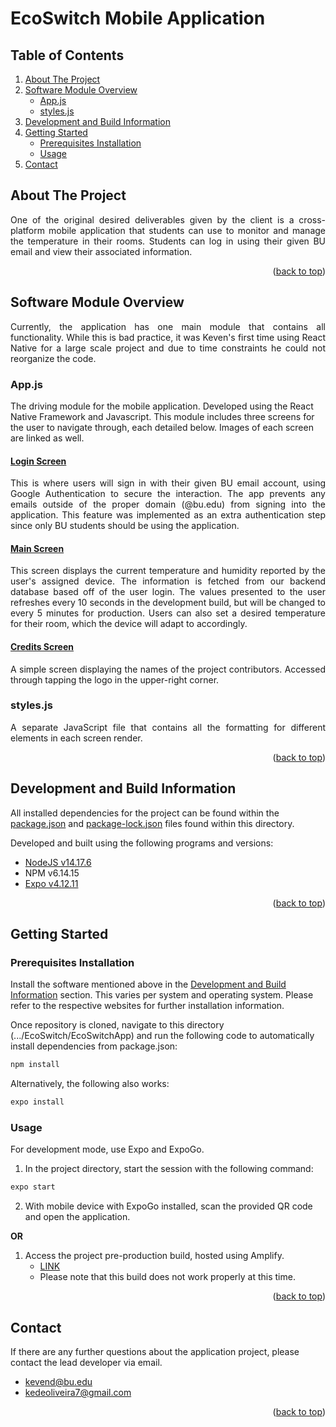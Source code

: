 # <div id="top">EcoSwitch Mobile Application</div>

## Table of Contents
  <ol>
    <li>
      <a href="#about-the-project">About The Project</a>
    </li>
    <li>
      <a href="#software-module-overview">Software Module Overview</a>
      <ul>
        <li><a href="#appjs">App.js</a></li>
        <li><a href="#stylesjs">styles.js</a></li>
      </ul>
    </li>
    <li>
      <a href="#development-and-build-information">Development and Build Information</a>
    </li>
    <li>
      <a href="#getting-started">Getting Started</a>
      <ul>
        <li><a href="#prerequisites-installation">Prerequisites Installation</a></li>
        <li><a href="#usage">Usage</a></li>
      </ul>
    </li>
  <li>
      <a href="#contact">Contact</a>
    </li>
  </ol>

## About The Project
<p align="justify">
  One of the original desired deliverables given by the client is a cross-platform mobile application that students can use to monitor and manage the   temperature in their rooms. Students can log in using their given BU email and view their associated information.
</p>

<p align="right">(<a href="#top">back to top</a>)</p>

## Software Module Overview

<p align="justify"> Currently, the application has one main module that contains all functionality. While this is bad practice, it was Keven's first time using React Native for a large scale project and due to time constraints he could not reorganize the code. </p>

### App.js
The driving module for the mobile application. Developed using the React Native Framework and Javascript. This module includes three screens for the user to navigate through, each detailed below. Images of each screen are linked as well.

#### [Login Screen](https://github.com/mharkess/EcoSwitch/blob/main/EcoSwitchApp/images/login-screen.PNG)
<p align="justify"> This is where users will sign in with their given BU email account, using Google Authentication to secure the interaction. The app prevents any emails outside of the proper domain (@bu.edu) from signing into the application. This feature was implemented as an extra authentication step since only BU students should be using the application. </p>

#### [Main Screen](https://github.com/mharkess/EcoSwitch/blob/main/EcoSwitchApp/images/main-screen.PNG)
<p align="justify"> This screen displays the current temperature and humidity reported by the user's assigned device. The information is fetched from our backend database based off of the user login. The values presented to the user refreshes every 10 seconds in the development build, but will be changed to every 5 minutes for production. Users can also set a desired temperature for their room, which the device will adapt to accordingly. </p>

#### [Credits Screen](https://github.com/mharkess/EcoSwitch/blob/main/EcoSwitchApp/images/credits-screen.PNG)
<p align="justify"> A simple screen displaying the names of the project contributors. Accessed through tapping the logo in the upper-right corner. </p>

### styles.js
<p align="justify"> A separate JavaScript file that contains all the formatting for different elements in each screen render. </p>

<p align="right">(<a href="#top">back to top</a>)</p>

## Development and Build Information
All installed dependencies for the project can be found within the [package.json](https://github.com/mharkess/EcoSwitch/blob/main/UserApp/EcoSwitchApp/package.json) and [package-lock.json](https://github.com/mharkess/EcoSwitch/blob/main/UserApp/EcoSwitchApp/package-lock.json) files found within this directory.

Developed and built using the following programs and versions:

- [NodeJS v14.17.6](https://nodejs.org/en/download/)
- NPM v6.14.15
- [Expo v4.12.11](https://docs.expo.dev/get-started/installation/)

<p align="right">(<a href="#top">back to top</a>)</p>

## Getting Started

### Prerequisites Installation

Install the software mentioned above in the [Development and Build Information](#development-and-build-information) section. This varies per system and operating system. Please refer to the respective websites for further installation information.

Once repository is cloned, navigate to this directory (.../EcoSwitch/EcoSwitchApp) and run the following code to automatically install dependencies from package.json:

```sh
npm install
```

Alternatively, the following also works:

```sh
expo install
```

### Usage

For development mode, use Expo and ExpoGo.
1. In the project directory, start the session with the following command:

```sh
expo start
```

2. With mobile device with ExpoGo installed, scan the provided QR code and open the application.

**OR**

1. Access the project pre-production build, hosted using Amplify. 
    - [LINK](https://main.d2yjkgcqrgxtij.amplifyapp.com/)
    - Please note that this build does not work properly at this time.

<p align="right">(<a href="#top">back to top</a>)</p>

## Contact

If there are any further questions about the application project, please contact the lead developer via email.
- kevend@bu.edu
- kedeoliveira7@gmail.com

<p align="right">(<a href="#top">back to top</a>)</p>
